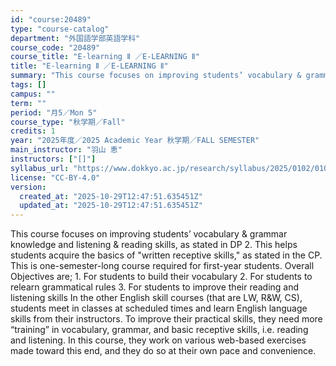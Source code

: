 ```yaml
---
id: "course:20489"
type: "course-catalog"
department: "外国語学部英語学科"
course_code: "20489"
course_title: "E-learning Ⅱ ／E-LEARNING Ⅱ"
title: "E-learning Ⅱ ／E-LEARNING Ⅱ"
summary: "This course focuses on improving students’ vocabulary & grammar knowledge and listening & reading skills, as stated in D…"
tags: []
campus: ""
term: ""
period: "月5／Mon 5"
course_type: "秋学期／Fall"
credits: 1
year: "2025年度／2025 Academic Year 秋学期／FALL SEMESTER"
main_instructor: "羽山 恵"
instructors: ["[]"]
syllabus_url: "https://www.dokkyo.ac.jp/research/syllabus/2025/0102/0102_20489_ja_JP.html"
license: "CC-BY-4.0"
version:
  created_at: "2025-10-29T12:47:51.635451Z"
  updated_at: "2025-10-29T12:47:51.635451Z"
---
```

This course focuses on improving students’ vocabulary & grammar knowledge and listening & reading skills, as stated in DP 2. This helps students acquire the basics of "written receptive skills," as stated in the CP. This is one-semester-long course required for first-year students. Overall Objectives are; 1. For students to build their vocabulary 2. For students to relearn grammatical rules 3. For students to improve their reading and listening skills In the other English skill courses (that are LW, R&W, CS), students meet in classes at scheduled times and learn English language skills from their instructors. To improve their practical skills, they need more “training” in vocabulary, grammar, and basic receptive skills, i.e. reading and listening. In this course, they work on various web-based exercises made toward this end, and they do so at their own pace and convenience.
